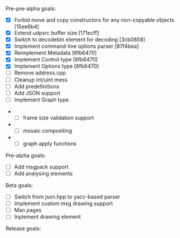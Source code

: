 Pre-pre-alpha goals:

- [x] Forbid move and copy constructors for any non-copyable objects [15ee6b4]
- [x] Extend udpsrc buffer size [171ecff]
- [x] Switch to decodebin element for decoding [3cb0858]
- [x] Implement command-line options parser [87f4bea]
- [x] Reimplement Metadata [6fb6470]
- [x] Implement Control type [6fb6470]
- [x] Implement Options type [6fb6470]
- [ ] Remove address.cpp
- [ ] Cleanup int/uint mess
- [ ] Add predefinitions
- [ ] Add JSON support
- [ ] Implement Graph type
- - [ ] frame size validation support
- - [ ] mosaic compositing
- - [ ] graph apply functions

Pre-alpha goals:

- [ ] Add msgpack support
- [ ] Add analysing elements

Beta goals:

- [ ] Switch from json.hpp to yacc-based parser
- [ ] Implement custom msg drawing support
- [ ] Man pages
- [ ] Inplement drawing element

Release goals: